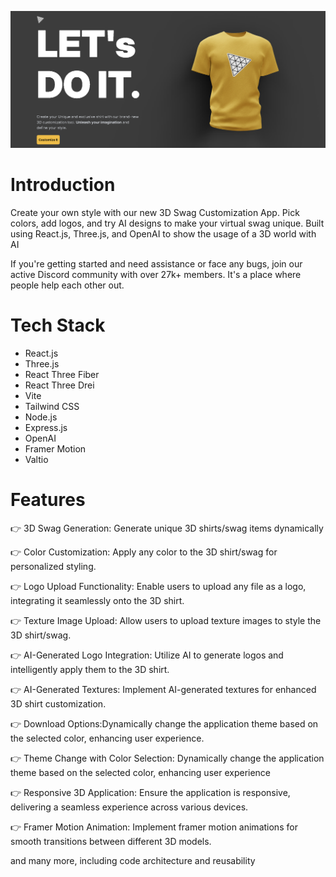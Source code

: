 ![alt text](./client/public/image.png)

# Introduction

Create your own style with our new 3D Swag Customization App. Pick colors, add logos, and try AI designs to make your virtual swag unique. Built using React.js, Three.js, and OpenAI to show the usage of a 3D world with AI

If you're getting started and need assistance or face any bugs, join our active Discord community with over 27k+ members. It's a place where people help each other out.

# Tech Stack

- React.js
- Three.js
- React Three Fiber
- React Three Drei
- Vite
- Tailwind CSS
- Node.js
- Express.js
- OpenAI
- Framer Motion
- Valtio

# Features

👉 3D Swag Generation: Generate unique 3D shirts/swag items dynamically

👉 Color Customization: Apply any color to the 3D shirt/swag for personalized styling.

👉 Logo Upload Functionality: Enable users to upload any file as a logo, integrating it seamlessly onto the 3D shirt.

👉 Texture Image Upload: Allow users to upload texture images to style the 3D shirt/swag.

👉 AI-Generated Logo Integration: Utilize AI to generate logos and intelligently apply them to the 3D shirt.

👉 AI-Generated Textures: Implement AI-generated textures for enhanced 3D shirt customization.

👉 Download Options:Dynamically change the application theme based on the selected color, enhancing user experience.

👉 Theme Change with Color Selection: Dynamically change the application theme based on the selected color, enhancing user experience

👉 Responsive 3D Application: Ensure the application is responsive, delivering a seamless experience across various devices.

👉 Framer Motion Animation: Implement framer motion animations for smooth transitions between different 3D models.

and many more, including code architecture and reusability
